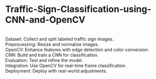 # Traffic-Sign-Classification-using-CNN-and-OpenCV
<br>
Dataset: Collect and split labeled traffic sign images.<br>
Preprocessing: Resize and normalize images.<br>
OpenCV: Enhance features with edge detection and color conversion.<br>
CNN: Build and train a CNN for classification.<br>
Evaluation: Test and refine the model.<br>
Integration: Use OpenCV for real-time frame classification.<br>
Deployment: Deploy with real-world adjustments.<br>
